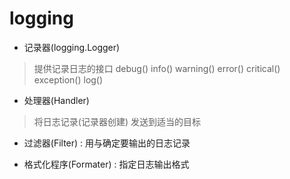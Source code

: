 # logging

- 记录器(logging.Logger)

> 提供记录日志的接口 debug() info() warning() error() critical() exception() log()

- 处理器(Handler)

> 将日志记录(记录器创建) 发送到适当的目标

- 过滤器(Filter) : 用与确定要输出的日志记录

- 格式化程序(Formater) : 指定日志输出格式
